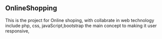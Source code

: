 OnlineShopping
-------------------------------------
This is the project for Online shoping, with collabrate in web technology include php, css, javaScript,bootstrap 
the main concept to making it user responsive,
